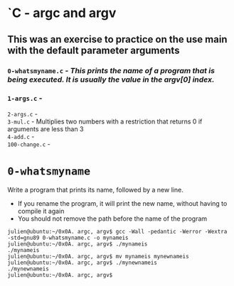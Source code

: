 # `C - argc and argv
## This was an exercise to practice on the use main with the default parameter arguments

### `0-whatsmyname.c` -  *This prints the name of a program that is being executed. It is usually the value in the **argv[0]** index.*  
### `1-args.c` -
`2-args.c` -  
`3-mul.c` - Multiplies two numbers with a restriction that returns 0 if arguments are less than 3  
`4-add.c` -  
`100-change.c` - 

# `0-whatsmyname`
Write a program that prints its name, followed by a new line.
* If you rename the program, it will print the new name, without having to compile it again
* You should not remove the path before the name of the program
```
julien@ubuntu:~/0x0A. argc, argv$ gcc -Wall -pedantic -Werror -Wextra -std=gnu89 0-whatsmyname.c -o mynameis
julien@ubuntu:~/0x0A. argc, argv$ ./mynameis 
./mynameis
julien@ubuntu:~/0x0A. argc, argv$ mv mynameis mynewnameis
julien@ubuntu:~/0x0A. argc, argv$ ./mynewnameis 
./mynewnameis
julien@ubuntu:~/0x0A. argc, argv$ 
```
